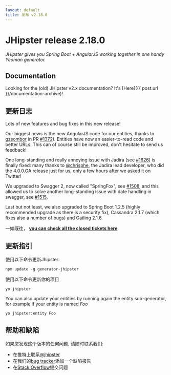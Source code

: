 ```yaml
---
layout: default
title: 发布 v2.18.0
---
```


JHipster release 2.18.0
==================

*JHipster gives you Spring Boot + AngularJS working together in one handy Yeoman generator.*

Documentation
----------

Looking for the (old) JHipster v2.x documentation? It's [Here]({{ post.url }}/documentation-archive)!

更新日志
----------

Lots of new features and bug fixes in this new release!

Our biggest news is the new AngularJS code for our entities, thanks to [gzsombor](https://github.com/gzsombor) in PR  [#1372](https://github.com/jhipster/generator-jhipster/pull/1372)). Entities have now an easier-to-read code and better URLs. This can of course still be improved, don't hesitate to send us feedback!

One long-standing and really annoying issue with Jadira (see [#1626](https://github.com/jhipster/generator-jhipster/issues/1626)) is finally fixed: many thanks to [@chrisphe](https://twitter.com/chrisphe), the Jadira lead developer, who did the 4.0.0.GA release just for us, only a few hours after we asked it on Twitter!

We upgraded to Swagger 2, now called "SpringFox", see [#1508](https://github.com/jhipster/generator-jhipster/issues/1508), and this allowed us to solve another long-standing issue with date handling in swagger, see [#1515](https://github.com/jhipster/generator-jhipster/issues/1515).

Last but not least, we also upgraded to Spring Boot 1.2.5 (highly recommended upgrade as there is a security fix), Cassandra 2.1.7 (which fixes also a number of bugs) and Gatling 2.1.6.

一如既往， __[you can check all the closed tickets here](https://github.com/jhipster/generator-jhipster/issues?q=milestone%3A2.18.0+is%3Aclosed)__.

更新指引
------------

使用以下命令更新Jhipster:

```
npm update -g generator-jhipster
```

使用以下命令更新你的项目

```
yo jhipster
```

You can also update your entities by running again the entity sub-generator, for example if your entity is named _Foo_

```
yo jhipster:entity Foo
```

帮助和缺陷
--------------

如果您发现这个版本的任何问题, 请随时联系我们:

- 在推特上联系[@jhipster](https://twitter.com/jhipster)
- 在我们的[bug tracker](https://github.com/jhipster/generator-jhipster/issues?state=open)添加一个缺陷报告
- 在[Stack Overflow](http://stackoverflow.com/tags/jhipster/info)提交问题
